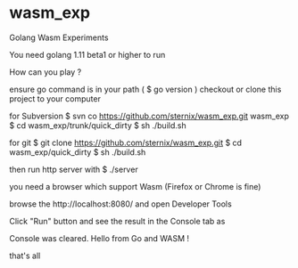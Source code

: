 # wasm_exp
Golang Wasm Experiments

You need golang 1.11 beta1 or higher to run

How can you play ?

ensure go command is in your path ( $ go version )
checkout or clone this project to your computer

for Subversion
$ svn co https://github.com/sternix/wasm_exp.git wasm_exp
$ cd wasm_exp/trunk/quick_dirty
$ sh ./build.sh

for git 
$ git clone https://github.com/sternix/wasm_exp.git
$ cd wasm_exp/quick_dirty
$ sh ./build.sh

then run http server with 
$ ./server

you need a browser which support Wasm (Firefox or Chrome is fine)

browse the http://localhost:8080/
and open Developer Tools

Click "Run" button and see the result in the Console tab as

Console was cleared.
Hello from Go and WASM !

that's all
